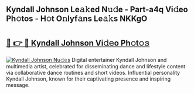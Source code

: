 ## Kyndall Johnson Le𝚊𝚔ed N𝚞𝚍e - Part-a4q Vi𝚍eo Ph𝚘tos - H𝚘t O𝚗lyf𝚊ns Le𝚊𝚔s NKKgO

# <h2><a href="http://hf5tngo.feru.top/?c=Kyndall+Johnson">🔗 👉 🔴 Kyndall Johnson Vi𝚍𝚎o Ph𝚘t𝚘𝚜</a></h2>

[![Kyndall Johnson Nu𝚍𝚎s](https://i.imgur.com/0TWrTi3.gif)](http://hf5tngo.feru.top/?c=Kyndall+Johnson)
Digital entertainer Kyndall Johnson and multimedia artist, celebrated for disseminating dance and lifestyle content via collaborative dance routines and short videos. Influential personality Kyndall Johnson, known for their captivating presence and inspiring message. 
